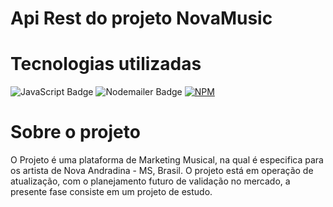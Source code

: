 # Api Rest do projeto NovaMusic

# Tecnologias utilizadas 
![JavaScript Badge]( https://img.shields.io/badge/JavaScript-F7DF1E?style=for-the-badge&logo=javascript&logoColor=black)
![Nodemailer Badge]()
[![NPM](https://nodei.co/npm/twilio.png?downloads=true&stars=true)](https://nodei.co/npm/twilio/)
# Sobre o projeto 

O Projeto é uma plataforma de Marketing Musical, na qual é especifica para os artista de Nova Andradina - MS, Brasil. 
O projeto está em operação de atualização, com o planejamento futuro de validação no mercado, a presente fase consiste em um projeto de estudo.
